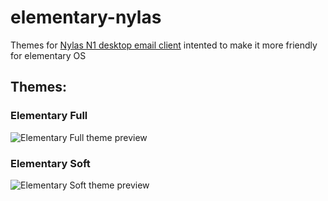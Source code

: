 # elementary-nylas

Themes for [Nylas N1 desktop email client](https://www.nylas.com/n1 "N1 site") intented to make it more friendly for elementary OS



## Themes:

### Elementary Full
![Elementary Full theme preview](https://github.com/edipox/elementary-nylas/raw/master/previews/full.png "Elementary Full theme preview")


### Elementary Soft
![Elementary Soft theme preview](https://github.com/edipox/elementary-nylas/raw/master/previews/soft.png "Elementary Soft theme preview")
